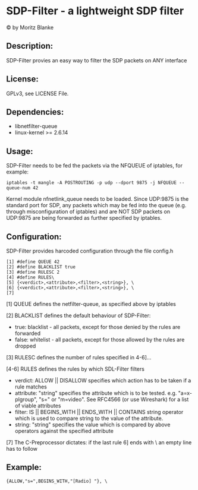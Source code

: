SDP-Filter - a lightweight SDP filter
=====================================

© by Moritz Blanke 


Description:
------------

SDP-Filter provies an easy way to filter the SDP packets on ANY interface


License:
-------

GPLv3, see LICENSE File.


Dependencies:
------------

* libnetfilter-queue
* linux-kernel >= 2.6.14


Usage:
------

SDP-Filter needs to be fed the packets via the NFQUEUE of iptables, for example:

    iptables -t mangle -A POSTROUTING -p udp --dport 9875 -j NFQUEUE --queue-num 42

Kernel module nfnetlink_queue needs to be loaded.
Since UDP:9875 is the standard port for SDP, any packets which may be fed into the queue
(e.g. through misconfiguration of iptables) and are NOT SDP packets on UDP:9875 are
being forwarded as further specified by iptables.


Configuration:
--------------

SDP-Filter provides harcoded configuration through the file config.h

    [1] #define QUEUE 42
    [2] #define BLACKLIST true
    [3] #define RULESC 2
    [4] #define RULES\
    [5]	{<verdict>,<attribute>,<filter>,<string>}, \
    [6]	{<verdict>,<attribute>,<filter>,<string>}, \
    [7]

[1] QUEUE defines the netfilter-queue, as specified above by iptables

[2] BLACKLIST defines the default behaviour of SDP-Filter:
* true: blacklist - all packets, except for those denied by the rules are forwarded 
* false: whitelist - all packets, except for those allowed by the rules are dropped

[3] RULESC defines the number of rules specified in 4-6]...

[4-6] RULES defines the rules by which SDL-Filter filters

* verdict: ALLOW || DISALLOW specifies which action has to be taken if a rule matches
* attribute: "string" specifies the attribute which is to be tested. e.g. "a=x-plgroup", "s=" or "m=video". See RFC4566 (or use Wireshark) for a list of viable attributes
* filter: IS || BEGINS_WITH || ENDS_WITH || CONTAINS string operator which is used to compare string to the value of the attribute.
* string: "string" specifies the value which is compared by above operators against the specified attribute

[7] The C-Preprocessor dictates: if the last rule 6] ends with \ an empty line has to follow

	
Example:
--------

    {ALLOW,"s=",BEGINS_WITH,"[Radio] "}, \


